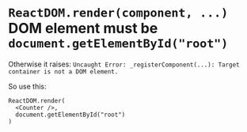 # `ReactDOM.render(component, ...)` DOM element must be `document.getElementById("root")`

Otherwise it raises: `Uncaught Error: _registerComponent(...): Target container is not a DOM element.`

So use this:
```JSX
ReactDOM.render(
  <Counter />,
  document.getElementById("root")
)
```
